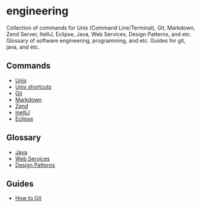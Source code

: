 engineering
===========

Collection of commands for Unix (Command Line/Terminal), Git, Markdown, Zend Server, ItelliJ, Eclipse, Java, Web Services, Design Patterns, and etc. Glossary of software engineering, programming, and etc. Guides for git, java, and etc. 

Commands
--------

- [Unix](https://github.com/valerysamovich/engineering/blob/master/docs/unix.md)
- [Unix shortcuts](https://github.com/0nn0/terminal-mac-cheatsheet/wiki/Terminal-Cheatsheet-for-Mac-(-basics-)) 
- [Git](https://github.com/valerysamovich/engineering/blob/master/docs/git.md)
- [Markdown](https://github.com/valerysamovich/engineering/blob/master/docs/markdown.md)
- [Zend](https://github.com/valerysamovich/engineering/blob/master/docs/zend.md)
- [InelliJ](https://github.com/valerysamovich/engineering/blob/master/docs/eclipse.md)
- [Eclipse](https://github.com/valerysamovich/engineering/blob/master/docs/eclipse.md)

Glossary
--------

- [Java](https://github.com/valerysamovich/engineering/blob/master/docs/java.md)
- [Web Services](https://github.com/valerysamovich/engineering/blob/master/docs/web-services.md)
- [Design Patterns](https://github.com/valerysamovich/engineering/blob/master/docs/design-patterns.md)

Guides
------

- [How to Git](https://github.com/valerysamovich/engineering/blob/master/docs/how-to-git.md)
